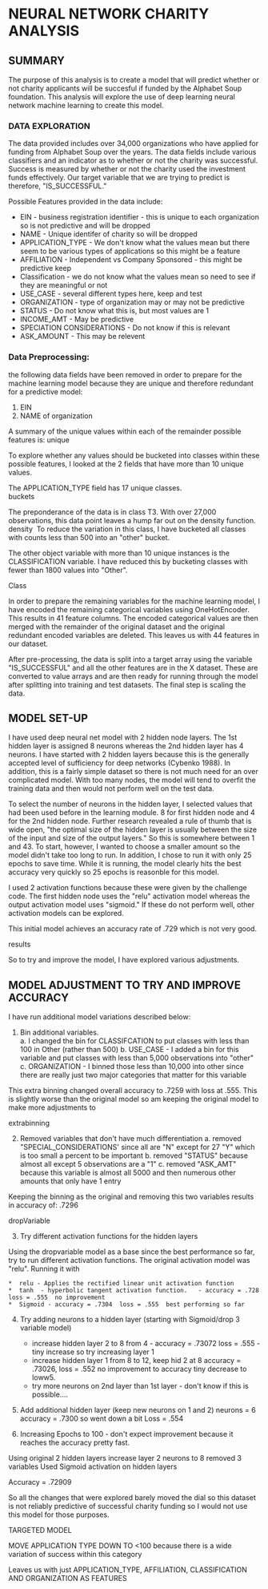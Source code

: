 # NEURAL NETWORK CHARITY ANALYSIS
## SUMMARY
The purpose of this analysis is to create a model that will predict whether or not charity applicants will be succesful if funded by the Alphabet Soup foundation.  This analysis will explore the use of deep learning neural network machine learning to create this model.  

###  DATA EXPLORATION

The data provided includes over 34,000 organizations who have applied for funding from Alphabet Soup over the years.  The data fields include various classifiers and an indicator as to whether or not the charity was successful.  Success is measured by whether or not the charity used the investment funds effectively. Our target variable that we are trying to predict is therefore, "IS_SUCCESSFUL."

Possible Features provided in the data include:

*  EIN - business registration identifier - this is unique to each organization so is not predictive and will be dropped
*  NAME - Unique identifer of charity so will be dropped
*  APPLICATION_TYPE - We don't know what the values mean but there seem to be various types of applications so this might be a feature
*  AFFILIATION - Independent vs Company Sponsored - this might be predictive keep
*  Classification - we do not know what the values mean so need to see if they are meaningful or not
*  USE_CASE - several different types here, keep and test
*  ORGANIZATION  - type of organization may or may not be predictive
*  STATUS - Do not know what this is, but most values are 1
*  INCOME_AMT - May be predictive
*  SPECIATION CONSIDERATIONS - Do not know if this is relevant
*  ASK_AMOUNT - This may be relevent


###  Data Preprocessing:  

the following data fields have been removed in order to prepare for the machine learning model because they are unique and therefore redundant for a predictive model:   
1.  EIN 
2.  NAME of organization

A summary of the unique values within each of the remainder possible features is:
unique
![]()

To explore whether any values should be bucketed into classes within these possible features, I looked at the 2 fields that have more than 10 unique values. 

The APPLICATION_TYPE field has 17 unique classes.  
buckets
![]()

The preponderance of the data is in class T3.  With over 27,000 observations, this data point leaves a hump far out on the density function.
density
![]()
To reduce the variation in this class, I have bucketed all classes with counts less than 500 into an "other" bucket.

The other object variable with more than 10 unique instances is the CLASSIFICATION variable.  I have reduced this by bucketing classes with fewer than 1800 values into "Other".

Class
![]()

In order to prepare the remaining variables for the machine learning model, I have encoded the remaining categorical variables using OneHotEncoder.  This results in 41 feature columns.  The encoded categorical values are then merged with the remainder of the original dataset and the original redundant encoded variables are deleted.  This leaves us with 44 features in our dataset. 

After pre-processing, the data is split into a target array using the variable "IS_SUCCESSFUL" and all the other features are in the X dataset.  These are converted to value arrays and are then ready for running through the model after splitting into training and test datasets.  The final step is scaling the data.  

##  MODEL SET-UP

I have used deep neural net model with 2 hidden node layers.  The 1st hidden layer is assigned 8 neurons whereas the 2nd hidden layer has 4 neurons. I have started with 2 hidden layers because this is the generally accepted level of sufficiency for deep networks (Cybenko 1988).  In addition, this is a fairly simple dataset so there is not much need for an over complicated model. With too many nodes, the model will tend to overfit the training data and then would not perform well on the test data.  

To select the number of neurons in the hidden layer, I selected values that had been used before in the learning module.  8 for first hidden node and 4 for the 2nd hidden node.  Further research revealed a rule of thumb that is wide open, "the optimal size of the hidden layer is usually between the size of the input and size of the output layers."  So this is somewhere between 1 and 43.  To start, however, I wanted to choose a smaller amount so the model didn't take too long to run.  In addition, I chose to run it with only 25 epochs to save time.  While it is running, the model clearly hits the best accuracy very quickly so 25 epochs is reasonble for this model. 

I used 2 activation functions because these were given by the challenge code.  The first hidden node uses the "relu" activation model whereas the output activation model uses "sigmoid."  If these do not perform well, other activation models can be explored.  

This initial model achieves an accuracy rate of .729 which is not very good.  

results
![]()

So to try and improve the model, I have explored various adjustments.

## MODEL ADJUSTMENT TO TRY AND IMPROVE ACCURACY

I have run additional model variations described below:

1.  Bin additional variables.    
  a.  I changed the bin for CLASSIFCATION to put classes with less than 100 in Other (rather than 500)
  b.  USE_CASE - I added a bin for this variable and put classes with less than 5,000 observations into "other"
  c.  ORGANIZATION - I binned those less than 10,000 into other since there are really just two major categories that matter for this variable
  
This extra binning changed overall accuracy to .7259 with loss at .555.  This is slightly worse than the original model so am keeping the original model to make more adjustments to


  extrabinning
  ![]()

2.  Removed variables that don't have much differentiation
    a.  removed "SPECIAL_CONSIDERATIONS' since all are "N" except for 27 "Y" which is too small a percent to be important
    b.  removed "STATUS" because almost all except 5 observations are a "1"
    c.  removed "ASK_AMT" because this variable is almost all 5000 and then numerous other amounts that only have 1 entry
  
  Keeping the binning as the original and removing this two variables results in accuracy of:  .7296
  
  
  dropVariable
  ![]()
  
3.  Try different activation functions for the hidden layers

 Using the dropvariable model as a base since the best performance so far, try to run different activation functions. The original activation model was "relu".  Running it with

    *  relu - Applies the rectified linear unit activation function
    *  tanh  - hyperbolic tangent activation function.   - accuracy = .728  loss = .555  no improvement
    *  Sigmoid - accuracy = .7304  loss = .555  best performing so far

4.  Try adding neurons to a hidden layer  (starting with Sigmoid/drop 3 variable model)  
    * increase hidden layer 2 to 8 from 4 - accuracy = .73072  loss = .555 - tiny increase so try increasing layer 1
    *  increase hidden layer 1 from 8 to 12, keep hid 2 at 8  accuracy = .73026, loss = .552  no improvement to accuracy tiny decrease to loww5.
    *  try more neurons on 2nd layer than 1st layer - don't know if this is possible....
   
5.  Add additional hidden layer (keep new neurons on 1 and 2) neurons = 6  accuracy = .7300 so went down a bit  Loss = .554

6.  Increasing Epochs to 100 - don't expect improvement because it reaches the accuracy pretty fast.

Using original 2 hidden layers
increase layer 2 neurons to 8
removed 3 variables
Used Sigmoid activation on hidden layers


Accuracy = .72909

So all the changes that were explored barely moved the dial so this dataset is not reliably predictive of successful charity funding so I would not use this model for those purposes.  


TARGETED MODEL

MOVE APPLICATION TYPE DOWN TO <100 because there is a wide variation of success within this category

Leaves us with just APPLICATION_TYPE, AFFILIATION, CLASSIFICATION AND ORGANIZATION AS FEATURES



 









